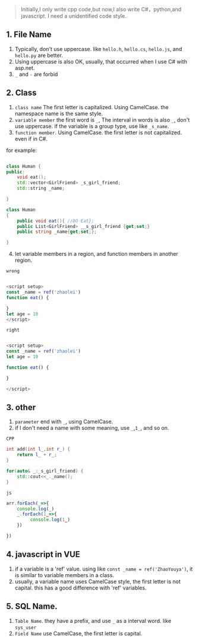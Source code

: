 > Initially,I only write cpp code,but now,I also write C#，python,and javascript. I need a unidentified code style.

## 1. File Name

1. Typically, don't use uppercase. like `hello.h`, `hello.cs`, `hello.js`, and `hello.py` are better. 
2. Using uppercase is also OK, usually, that occurred when I use C# with asp.net.
3. `_` and `-` are forbid


## 2. Class 


1. `class name` The first letter is capitalized. Using CamelCase. the namespace name is the same style.
2. `variable member` the first word is `_`, The interval in words is also `_`, don't use uppercase. if the variable is a group type, use like `_s_name`.
3. `function member`. Using CamelCase. the first letter is not capitalized. even if in C#.


for example:

```cpp

class Human {
public:
    void eat();
    std::vector<GirlFriend> _s_girl_friend;
    std::string _name;

}

```


```C#
class Human 
{
    public void eat(){ //DO Eat};
    public List<GirlFriend> __s_girl_friend {get;set;}
    public string _name{get;set;};

}
```
4. let variable members in a region, and function members in another region.

`wrong`
``` javascript

<script setup>
const _name = ref('zhaolei')
function eat() {

}
let age = 10
</script>

```

`right`

``` javascript

<script setup>
const _name = ref('zhaolei')
let age = 10

function eat() {

}

</script>

``` 

## 3. other

1. `parameter` end with `_`, using CamelCase.
2. if I don't need a name with some meaning, use `_`,`1_`, and so on.

`CPP`

``` cpp
int add(int l_,int r_) {
    return l_ + r_;
}

for(auto& _:_s_girl_friend) {
    std::cout<<_._name();
}
```

`js`

``` javascript
arr.forEach(_=>{
    console.log(_)
    _.forEach(1_=>{
         console.log(1_)
    })

})
```



## 4. javascript in VUE

1. if a variable is a 'ref' value. using like `const _name = ref('ZhaoYouya')`, it is similar to variable members in a class.
2. usually, a variable name uses CamelCase style, the first letter is not capital. this has a good difference with 'ref' variables.



## 5. SQL Name.

1. `Table Name`. they have a prefix, and use `_` as a interval word. like `sys_user`
2. `Field Name` use CamelCase, the first letter is capital. 




